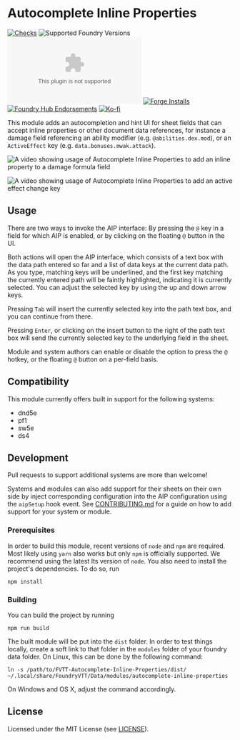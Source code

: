 # Autocomplete Inline Properties

[![Checks](https://github.com/ghost-fvtt/FVTT-Autocomplete-Inline-Properties/workflows/Checks/badge.svg)](https://github.com/ghost-fvtt/FVTT-Autocomplete-Inline-Properties/actions)
![Supported Foundry Versions](https://img.shields.io/endpoint?url=https://foundryshields.com/version?url=https://raw.githubusercontent.com/ghost-fvtt/FVTT-Autocomplete-Inline-Properties/master/src/module.json)
![Latest Release Download Count](https://img.shields.io/github/downloads/ghost-fvtt/FVTT-Autocomplete-Inline-Properties/latest/module.zip)
[![Forge Installs](https://img.shields.io/badge/dynamic/json?label=Forge%20Installs&query=package.installs&suffix=%25&url=https%3A%2F%2Fforge-vtt.com%2Fapi%2Fbazaar%2Fpackage%2Fautocomplete-inline-properties&colorB=4aa94a)](https://forge-vtt.com/bazaar#package=autocomplete-inline-properties)
[![Foundry Hub Endorsements](https://img.shields.io/endpoint?logoColor=white&url=https%3A%2F%2Fwww.foundryvtt-hub.com%2Fwp-json%2Fhubapi%2Fv1%2Fpackage%2Fautocomplete-inline-properties%2Fshield%2Fendorsements)](https://www.foundryvtt-hub.com/package/autocomplete-inline-properties/)
[![Ko-fi](https://img.shields.io/badge/Ko--fi-ghostfvtt-00B9FE?logo=kofi)](https://ko-fi.com/ghostfvtt)


This module adds an autocompletion and hint UI for sheet fields that can accept inline properties or other document data
references, for instance a damage field referencing an ability modifier (e.g. `@abilities.dex.mod`), or an
`ActiveEffect` key (e.g. `data.bonuses.mwak.attack`).

![A video showing usage of Autocomplete Inline Properties to add an inline property to a damage formula field](https://f002.backblazeb2.com/file/cws-images/FVTT-AIP/autocomplete-inline-properties-damage-roll.gif)

![A video showing usage of Autocomplete Inline Properties to add an active effect change key](https://f002.backblazeb2.com/file/cws-images/FVTT-AIP/autocomplete-inline-properties-active-effect.gif)

## Usage

There are two ways to invoke the AIP interface: By pressing the `@` key in a field for which AIP is enabled, or by
clicking on the floating `@` button in the UI.

Both actions will open the AIP interface, which consists of a text box with the data path entered so far and a list of
data keys at the current data path. As you type, matching keys will be underlined, and the first key matching the
currently entered path will be faintly highlighted, indicating it is currently selected. You can adjust the selected key
by using the up and down arrow keys.

Pressing `Tab` will insert the currently selected key into the path text box, and you can continue from there.

Pressing `Enter`, or clicking on the insert button to the right of the path text box will send the currently selected
key to the underlying field in the sheet.

Module and system authors can enable or disable the option to press the `@` hotkey, or the floating `@` button on a
per-field basis.

## Compatibility

This module currently offers built in support for the following systems:
* dnd5e
* pf1
* sw5e
* ds4

## Development

Pull requests to support additional systems are more than welcome!

Systems and modules can also add support for their sheets on their own side by inject corresponding configuration into
the AIP configuration using the `aipSetup` hook event. See [CONTRIBUTING.md](CONTRIBUTING.md) for a guide on how to add
support for your system or module.


### Prerequisites

In order to build this module, recent versions of `node` and `npm` are required. Most likely using `yarn` also works but
only `npm` is officially supported. We recommend using the latest lts version of `node`.  You also need to install the
project's dependencies. To do so, run

```
npm install
```

### Building

You can build the project by running

```
npm run build
```

The built module will be put into the `dist` folder. In order to test things locally, create a soft link to that folder
in the `modules` folder of your foundry data folder. On Linux, this can be done by the following command:

```
ln -s /path/to/FVTT-Autocomplete-Inline-Properties/dist/ ~/.local/share/FoundryVTT/Data/modules/autocomplete-inline-properties
```

On Windows and OS X, adjust the command accordingly.

## License

Licensed under the MIT License (see [LICENSE](LICENSE)).
